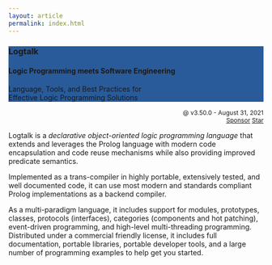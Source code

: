 ```yaml
---
layout: article
permalink: index.html
---
```


<div class="hero hero--center hero--dark" style="background-color: #295B9A;">
  <div class="hero__content">
    <h3>Logtalk</h3>
    <h4>Logic Programming meets Software Engineering</h4>
    <p>Language, Tools, and Best Practices for <br/> Effective Logic Programming Solutions</p>
  </div>
</div>

<p align="right" style="font-size:12px; padding:0px; margin:0px">@ v3.50.0 - August 31, 2021</p>
<p align="right" style="font-size:12px; padding:0px; margin:0px">
<a class="github-button" href="https://github.com/sponsors/pmoura" data-icon="octicon-heart" aria-label="Sponsor @pmoura on GitHub">Sponsor</a>
<a class="github-button" href="https://github.com/LogtalkDotOrg/logtalk3" data-icon="octicon-star" aria-label="Star LogtalkDotOrg/logtalk3 on GitHub">Star</a>
</p>

Logtalk is a *declarative object-oriented logic programming language*
that extends and leverages the Prolog language with modern code
encapsulation and code reuse mechanisms while also providing improved
predicate semantics.

Implemented as a trans-compiler in highly portable, extensively tested, and
well documented code, it can use most modern and standards compliant Prolog
implementations as a backend compiler.

As a multi-paradigm language, it includes support for modules,
prototypes, classes, protocols (interfaces), categories (components and
hot patching), event-driven programming, and high-level multi-threading
programming. Distributed under a commercial friendly license, it
includes full documentation, portable libraries, portable developer
tools, and a large number of programming examples to help get you
started.

<script async defer src="https://buttons.github.io/buttons.js"></script>

